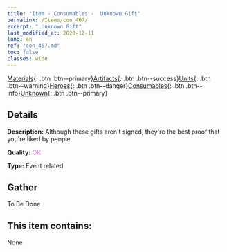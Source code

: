 ```yaml
---
title: "Item - Consumables -  Unknown Gift"
permalink: /Items/con_467/
excerpt: " Unknown Gift"
last_modified_at: 2020-12-11
lang: en
ref: "con_467.md"
toc: false
classes: wide
---
```

 [Materials](/Items/){: .btn .btn--primary}[Artifacts](/Items/Artifacts/){: .btn .btn--success}[Units](/Items/Units/){: .btn .btn--warning}[Heroes](/Items/Heroes/){: .btn .btn--danger}[Consumables](/Items/Consumables/){: .btn .btn--info}[Unknown](/Items/Unknown/){: .btn .btn--primary}

## Details
 **Description:** Although these gifts aren't signed, they're the best proof that you're liked by people.

 **Quality:** <span style="color: #DA70D6">OK</span>

 **Type:** Event related

## Gather

  To Be Done

## This item contains:

  None


